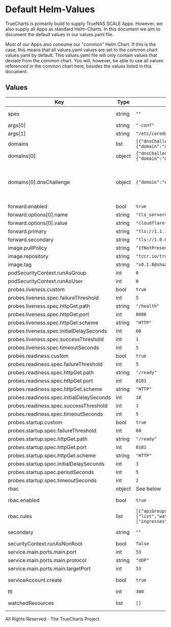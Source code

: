 # Default Helm-Values

TrueCharts is primarily build to supply TrueNAS SCALE Apps.
However, we also supply all Apps as standard Helm-Charts. In this document we aim to document the default values in our values.yaml file.

Most of our Apps also consume our "common" Helm Chart.
If this is the case, this means that all values.yaml values are set to the common chart values.yaml by default. This values.yaml file will only contain values that deviate from the common chart.
You will, however, be able to use all values referenced in the common chart here, besides the values listed in this document.

## Values

| Key | Type | Default | Description |
|-----|------|---------|-------------|
| apex | string | `""` | Override the default `serviceName.namespace` domain apex |
| args[0] | string | `"-conf"` |  |
| args[1] | string | `"/etc/coredns/Corefile"` |  |
| domains | list | `[{"dnsChallenge":{"domain":"dns01.clouddns.com","enabled":false},"domain":"example.com"}]` | list of processed domains |
| domains[0] | object | `{"dnsChallenge":{"domain":"dns01.clouddns.com","enabled":false},"domain":"example.com"}` | Delegated domain |
| domains[0].dnsChallenge | object | `{"domain":"dns01.clouddns.com","enabled":false}` | Optional configuration option for DNS01 challenge that will redirect all acme challenge requests to external cloud domain (e.g. managed by cert-manager) See: https://cert-manager.io/docs/configuration/acme/dns01/ |
| forward.enabled | bool | `true` |  |
| forward.options[0].name | string | `"tls_servername"` |  |
| forward.options[0].value | string | `"cloudflare-dns.com"` |  |
| forward.primary | string | `"tls://1.1.1.1"` |  |
| forward.secondary | string | `"tls://1.0.0.1"` |  |
| image.pullPolicy | string | `"IfNotPresent"` |  |
| image.repository | string | `"tccr.io/truecharts/k8s_gateway"` |  |
| image.tag | string | `"v0.1.8@sha256:c71ea11938d6c93b0af6f25230810ec13c7d28b29dfb8512adc6d1def7f200b6"` |  |
| podSecurityContext.runAsGroup | int | `0` |  |
| podSecurityContext.runAsUser | int | `0` |  |
| probes.liveness.custom | bool | `true` |  |
| probes.liveness.spec.failureThreshold | int | `5` |  |
| probes.liveness.spec.httpGet.path | string | `"/health"` |  |
| probes.liveness.spec.httpGet.port | int | `8080` |  |
| probes.liveness.spec.httpGet.scheme | string | `"HTTP"` |  |
| probes.liveness.spec.initialDelaySeconds | int | `60` |  |
| probes.liveness.spec.successThreshold | int | `1` |  |
| probes.liveness.spec.timeoutSeconds | int | `5` |  |
| probes.readiness.custom | bool | `true` |  |
| probes.readiness.spec.failureThreshold | int | `5` |  |
| probes.readiness.spec.httpGet.path | string | `"/ready"` |  |
| probes.readiness.spec.httpGet.port | int | `8181` |  |
| probes.readiness.spec.httpGet.scheme | string | `"HTTP"` |  |
| probes.readiness.spec.initialDelaySeconds | int | `10` |  |
| probes.readiness.spec.successThreshold | int | `1` |  |
| probes.readiness.spec.timeoutSeconds | int | `5` |  |
| probes.startup.custom | bool | `true` |  |
| probes.startup.spec.failureThreshold | int | `60` |  |
| probes.startup.spec.httpGet.path | string | `"/ready"` |  |
| probes.startup.spec.httpGet.port | int | `8181` |  |
| probes.startup.spec.httpGet.scheme | string | `"HTTP"` |  |
| probes.startup.spec.initialDelaySeconds | int | `3` |  |
| probes.startup.spec.periodSeconds | int | `5` |  |
| probes.startup.spec.timeoutSeconds | int | `2` |  |
| rbac | object | See below | Create a ClusterRole and ClusterRoleBinding |
| rbac.enabled | bool | `true` | Enables or disables the ClusterRole and ClusterRoleBinding |
| rbac.rules | list | `[{"apiGroups":[""],"resources":["services","namespaces"],"verbs":["list","watch"]},{"apiGroups":["extensions","networking.k8s.io"],"resources":["ingresses"],"verbs":["list","watch"]}]` | Set Rules on the ClusterRole |
| secondary | string | `""` | Service name of a secondary DNS server (should be `serviceName.namespace`) |
| securityContext.runAsNonRoot | bool | `false` |  |
| service.main.ports.main.port | int | `53` |  |
| service.main.ports.main.protocol | string | `"UDP"` |  |
| service.main.ports.main.targetPort | int | `53` |  |
| serviceAccount.create | bool | `true` | Specifies whether a service account should be created |
| ttl | int | `300` | TTL for non-apex responses (in seconds) |
| watchedResources | list | `[]` | Limit what kind of resources to watch, e.g. watchedResources: ["Ingress"] |

All Rights Reserved - The TrueCharts Project
